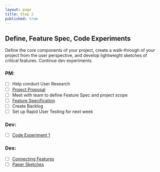 ```yaml
---
layout: page
title: Step 2
published: true
---
```



## Define, Feature Spec, Code Experiments

Define the core components of your project, create a walk-through of your project from the user perspective, and develop lightweight sketches of critical features. Continue dev experiments.

### PM:
* [ ] Help conduct User Research
* [ ] [Project Proposal](project-proposal.md)
* [ ] Meet with team to define Feature Spec and project scope
* [ ] [Feature Specification](feature-specification.md)
* [ ] Create Backlog
* [ ] Set up Rapid User Testing for next week

### Dev:
* [ ] [Code Experiment 1](code-experiment-1.md)

### Des:
* [ ] [Connecting Features](connecting-features.md)
* [ ] [Paper Sketches](paper-sketches.md)
